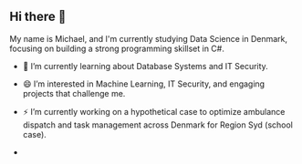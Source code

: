 ## Hi there 👋

My name is Michael, and I'm currently studying Data Science in Denmark, focusing on building a strong programming skillset in C#.

- 🌱 I’m currently learning about Database Systems and IT Security.
- 😄 I’m interested in Machine Learning, IT Security, and engaging projects that challenge me.
- ⚡ I’m currently working on a hypothetical case to optimize ambulance dispatch and task management across Denmark for Region Syd (school case).

- 
<!--
**mbarosendal/mbarosendal** is a ✨ _special_ ✨ repository because its `README.md` (this file) appears on your GitHub profile.

Here are some ideas to get you started:

- 🔭 I’m currently working on ...
- 🌱 I’m currently learning ...
- 👯 I’m looking to collaborate on ...
- 🤔 I’m looking for help with ...
- 💬 Ask me about ...
- 📫 How to reach me: ...
- 😄 Pronouns: ...
- ⚡ Fun fact: ...
-->
